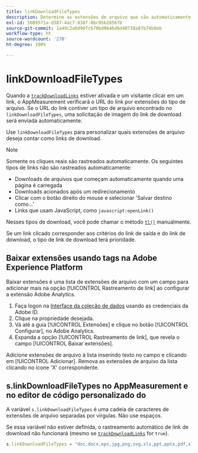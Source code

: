 ```yaml
---
title: linkDownloadFileTypes
description: Determine as extensões de arquivo que são automaticamente rastreadas como links de download.
exl-id: 5089571a-d387-4ac7-838f-8bc95b2856fb
source-git-commit: 1a49c2a6d90fc670bd0646d6d40738a87b74b8eb
workflow-type: ht
source-wordcount: '270'
ht-degree: 100%

---
```


# linkDownloadFileTypes

Quando a [`trackDownloadLinks`](trackdownloadlinks.md) estiver ativada e um visitante clicar em um link, o AppMeasurement verificará o URL do link por extensões do tipo de arquivo. Se o URL do link contiver um tipo de arquivo encontrado no `linkDownloadFileTypes`, uma solicitação de imagem do link de download será enviada automaticamente.

Use `linkDownloadFileTypes` para personalizar quais extensões de arquivo deseja contar como links de download.

>[!NOTE]
>
>Somente os cliques reais são rastreados automaticamente. Os seguintes tipos de links não são rastreados automaticamente:
>
> * Downloads de arquivos que começam automaticamente quando uma página é carregada
> * Downloads acionados após um redirecionamento
> * Clicar com o botão direito do mouse e selecionar &#39;Salvar destino como...&#39;
> * Links que usam JavaScript, como `javascript:openLink()`
>
> Nesses tipos de download, você pode chamar o método [`tl()`](../functions/tl-method.md) manualmente.

Se um link clicado corresponder aos critérios do link de saída e do link de download, o tipo de link de download terá prioridade.

## Baixar extensões usando tags na Adobe Experience Platform

Baixar extensões é uma lista de extensões de arquivo com um campo para adicionar mais na opção [!UICONTROL Rastreamento de link] ao configurar a extensão Adobe Analytics.

1. Faça logon na [Interface da coleção de dados](https://experience.adobe.com/data-collection) usando as credenciais da Adobe ID.
2. Clique na propriedade desejada.
3. Vá até a guia [!UICONTROL Extensões] e clique no botão [!UICONTROL Configurar], no Adobe Analytics.
4. Expanda a opção [!UICONTROL Rastreamento de link], que revela o campo [!UICONTROL Baixar extensões].

Adicione extensões de arquivo à lista inserindo texto no campo e clicando em [!UICONTROL Adicionar]. Remova as extensões de arquivo da lista clicando no ícone &#39;X&#39; correspondente.

## s.linkDownloadFileTypes no AppMeasurement e no editor de código personalizado do 

A variável `s.linkDownloadFileTypes` é uma cadeia de caracteres de extensões de arquivo separadas por vírgulas. Não use espaços.

Se essa variável não estiver definida, o rastreamento automático de link de download não funcionará (mesmo se [`trackDownloadLinks`](trackdownloadlinks.md) for `true`).

```js
s.linkDownloadFileTypes = "doc,docx,eps,jpg,png,svg,xls,ppt,pptx,pdf,xlsx,tab,csv,zip,txt,vsd,vxd,xml,js,css,rar,exe,wma,mov,avi,wmv,mp3,wav,m4v";
```
